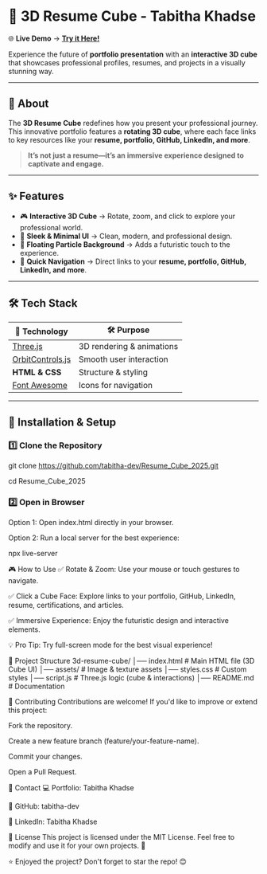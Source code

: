 # 🚀 3D Resume Cube - Tabitha Khadse  

🌐 **Live Demo** → [**Try it Here!**](https://replit.com/@TabithaK/Resume-Cube-2025)  

Experience the future of **portfolio presentation** with an **interactive 3D cube** that showcases professional profiles, resumes, and projects in a visually stunning way.  

---

## 📜 About  

The **3D Resume Cube** redefines how you present your professional journey. This innovative portfolio features a **rotating 3D cube**, where each face links to key resources like your **resume, portfolio, GitHub, LinkedIn, and more**.  

> **It’s not just a resume—it’s an immersive experience designed to captivate and engage.**  

---

## ✨ Features  

- 🎮 **Interactive 3D Cube** → Rotate, zoom, and click to explore your professional world.  
- 🎨 **Sleek & Minimal UI** → Clean, modern, and professional design.  
- 🌌 **Floating Particle Background** → Adds a futuristic touch to the experience.  
- 🔗 **Quick Navigation** → Direct links to your **resume, portfolio, GitHub, LinkedIn, and more**.  

---

## 🛠 Tech Stack  

| 🚀 Technology | 🛠 Purpose |
|--------------|----------|
| [Three.js](https://threejs.org/) | 3D rendering & animations |
| [OrbitControls.js](https://threejs.org/docs/#examples/en/controls/OrbitControls) | Smooth user interaction |
| **HTML & CSS** | Structure & styling |
| [Font Awesome](https://fontawesome.com/) | Icons for navigation |

---

## 🔧 Installation & Setup  

### 1️⃣ Clone the Repository  

git clone https://github.com/tabitha-dev/Resume_Cube_2025.git

cd Resume_Cube_2025

### 2️⃣ Open in Browser

Option 1: Open index.html directly in your browser.

Option 2: Run a local server for the best experience:

npx live-server

🎮 How to Use
✅ Rotate & Zoom: Use your mouse or touch gestures to navigate.

✅ Click a Cube Face: Explore links to your portfolio, GitHub, LinkedIn, resume, certifications, and articles.

✅ Immersive Experience: Enjoy the futuristic design and interactive elements.

💡 Pro Tip: Try full-screen mode for the best visual experience!

📂 Project Structure
3d-resume-cube/
│── index.html          # Main HTML file (3D Cube UI)
│── assets/             # Image & texture assets
│── styles.css          # Custom styles
│── script.js           # Three.js logic (cube & interactions)
│── README.md           # Documentation


🤝 Contributing
Contributions are welcome! If you'd like to improve or extend this project:

Fork the repository.

Create a new feature branch (feature/your-feature-name).

Commit your changes.

Open a Pull Request.

📧 Contact
💻 Portfolio: Tabitha Khadse

🐙 GitHub: tabitha-dev

💼 LinkedIn: Tabitha Khadse

📜 License
This project is licensed under the MIT License. Feel free to modify and use it for your own projects. 🚀

⭐ Enjoyed the project? Don't forget to star the repo! 😊

